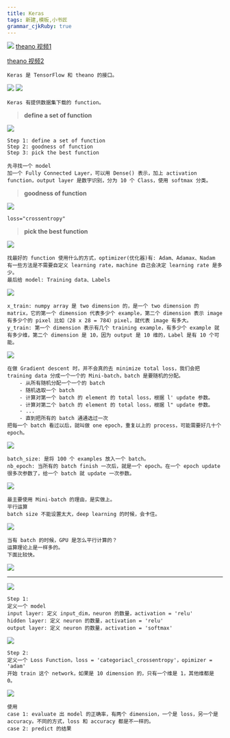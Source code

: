 ```yaml
---
title: Keras
tags: 新建,模板,小书匠
grammar_cjkRuby: true
---
```


![](./images/1577803727619.png)
[theano 视频1](http://speech.ee.ntu.edu.tw/~tlkagk/courses/MLDS_2015_2/Lecture/Theano%20DNN.ecm.mp4/index.html)

[theano 视频2](http://speech.ee.ntu.edu.tw/~tlkagk/courses/MLDS_2015_2/Lecture/RNN%20training%20(v6).ecm.mp4/index.html)
```
Keras 是 TensorFlow 和 theano 的接口。
```
![](./images/1577803856270.png)
![](./images/1577805046794.png)
```
Keras 有提供数据集下载的 function。
```
>**define a set of function**

![](./images/1577805674343.png)
```
Step 1: define a set of function
Step 2: goodness of function
Step 3: pick the best function

先寻找一个 model
加一个 Fully Connected Layer，可以用 Dense() 表示，加上 activation function，output layer 是数字识别，分为 10 个 Class，使用 softmax 分类。
```

>**goodness of function**

![](./images/1577805916232.png)
```
loss="crossentropy"
```

>**pick the best function**

![](./images/1577806353299.png)
```
找最好的 function 使用什么的方式，optimizer(优化器)有: Adam、Adamax、Nadam
有一些方法是不需要自定义 learning rate，machine 自己会决定 learning rate 是多少。
最后给 model: Training data、Labels
```

![](./images/1577807053930.png)
```
x_train: numpy array 是 two dimension 的，是一个 two dimension 的 matrix，它的第一个 dimension 代表多少个 example，第二个 dimension 表示 image 有多少个的 pixel 比如（28 x 28 = 784）pixel，就代表 image 有多大。
y_train: 第一个 dimension 表示有几个 training example，有多少个 example 就有多少维，第二个 dimension 是 10，因为 output 是 10 维的，Label 是有 10 个可能。
```

![](./images/1577807825607.png)
```
在做 Gradient descent 时，并不会真的去 minimize total loss，我们会把 training data 分成一个一个的 Mini-batch，batch 是要随机的分配。
	- 从所有随机分配一个一个的 batch
	- 随机选取一个 batch
	- 计算对第一个 batch 的 element 的 total loss，根据 l' update 参数。
	- 计算对第二个 batch 的 element 的 total loss，根据 l" update 参数。
	- ...
	- 直到把所有的 batch 通通选过一次
把每一个 batch 看过以后，就叫做 one epoch，重复以上的 process，可能需要好几十个 epoch。
```

![](./images/1577811518331.png)
```
batch_size: 是将 100 个 examples 放入一个 batch。
nb_epoch: 当所有的 batch finish 一次后，就是一个 epoch。在一个 epoch update 很多次参数了，给一个 batch 就 update 一次参数。
```

![](./images/1577812131525.png)
```
最主要使用 Mini-batch 的理由，是实做上。
平行运算
batch size 不能设置太大，deep learning 的时候，会卡住。
```

![](./images/1577812389545.png)
```
当有 batch 的时候，GPU 是怎么平行计算的？
运算理论上是一样多的。
下面比较快。
```

![](./images/1577812449718.png)

-----------------------------------------------------------------------------------------

![](./images/1577847103679.png)
```
Step 1: 
定义一个 model
input layer: 定义 input_dim，neuron 的数量，activation = 'relu'
hidden layer: 定义 neuron 的数量，activation = 'relu'
output layer: 定义 neuron 的数量，activation = 'softmax'
```
![](./images/1577847584954.png)
```
Step 2:
定义一个 Loss Function，loss = 'categoriacl_crossentropy'，opimizer = 'adam'
开始 train 这个 network，如果是 10 dimension 的，只有一个维是 1，其他维都是 0。
```

![](./images/1577847846193.png)
```
使用
case 1: evaluate 出 model 的正确率，有两个 dimension，一个是 loss，另一个是 accuracy。不同的方式，loss 和 accuracy 都是不一样的。
case 2: predict 的结果
```